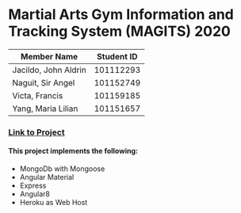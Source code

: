 # Martial Arts Gym Information and Tracking System (MAGITS) 2020

| Member Name |Student ID|
|----------|:-------------:|
| Jacildo, John Aldrin |101112293|
| Naguit, Sir Angel |101152749|
| Victa, Francis |101159185|
| Yang, Maria Lilian |101151657|

### [Link to Project](https://magits.herokuapp.com/)

#### This project implements the following:
- MongoDb with Mongoose
- Angular Material
- Express
- Angular8
- Heroku as Web Host
